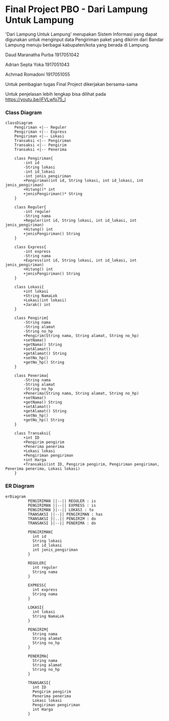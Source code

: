 # Final Project PBO - Dari Lampung Untuk Lampung

'Dari Lampung Untuk Lampung' merupakan Sistem Informasi yang dapat digunakan untuk menginput data Pengiriman paket yang dikirim dari Bandar Lampung menuju berbagai kabupaten/kota yang berada di Lampung.


Daud Maranatha Purba 1917051042

Adrian Septa Yoka 1917051043

Achmad Romadoni 1917051055

Untuk pembagian tugas Final Project dikerjakan bersama-sama

Untuk penjelasan lebih lengkap bisa dilihat pada https://youtu.be/jFVLwfo75_I

### Class Diagram
```mermaid
classDiagram
    Pengiriman <|-- Reguler
    Pengiriman <|-- Express
    Pengiriman <|-- Lokasi
    Transaksi <|-- Pengiriman
    Transaksi <|-- Pengirim
    Transaksi <|-- Penerima

    class Pengiriman{
        -int id
        -String lokasi
        -int id_lokasi
        -int jenis_pengiriman
        +Pengiriman(int id, String lokasi, int id_lokasi, int jenis_pengiriman)
        +Hitung()* int
        +jenisPengiriman()* String
    }
    
    class Reguler{
        -int reguler
        -String nama
        +Reguler(int id, String lokasi, int id_lokasi, int jenis_pengiriman)
        +Hitung() int
        +jenisPengiriman() String
    }

    class Express{
        -int express
        -String nama
        +Express(int id, String lokasi, int id_lokasi, int jenis_pengiriman)
        +Hitung() int
        +jenisPengiriman() String
    }

    class Lokasi{
        +int lokasi
        +String NamaLok
        +Lokasi(int lokasi)
        +Jarak() int
    }

    class Pengirim{
        -String nama
        -String alamat
        -String no_hp
        +Pengirim(String nama, String alamat, String no_hp)
        +setNama()
        +getNama() String
        +setAlamat()
        +getAlamat() String
        +setNo_hp()
        +getNo_hp() String
    }

    class Penerima{
        -String nama
        -String alamat
        -String no_hp
        +Penerima(String nama, String alamat, String no_hp)
        +setNama()
        +getNama() String
        +setAlamat()
        +getAlamat() String
        +setNo_hp()
        +getNo_hp() String
    }

    class Transaksi{
        +int ID
        +Pengirim pengirim
        +Penerima penerima
        +Lokasi lokasi
        +Pengiriman pengiriman
        +int Harga
        +Transaksi(int ID, Pengirim pengirim, Pengiriman pengiriman, Penerima penerima, Lokasi lokasi)
    }
```

### ER Diagram
```mermaid
erDiagram
          PENGIRIMAN ||--|| REGULER : is
          PENGIRIMAN ||--|| EXPRESS : is
          PENGIRIMAN }|--|| LOKASI : to
          TRANSAKSI ||--|| PENGIRIMAN : has
          TRANSAKSI }|..|| PENGIRIM : do
          TRANSAKSI }|--|| PENERIMA : do

          PENGIRIMAN{
            int id
            String lokasi
            int id_lokasi
            int jenis_pengiriman
          }

          REGULER{
            int reguler
            String nama
          }

          EXPRESS{
            int express
            String nama
          }

          LOKASI{
            int lokasi
            String NamaLok
          }

          PENGIRIM{
            String nama
            String alamat
            String no_hp
          }

          PENERIMA{
            String nama
            String alamat
            String no_hp
          }

          TRANSAKSI{
            int ID
            Pengirim pengirim
            Penerima penerima
            Lokasi lokasi
            Pengiriman pengiriman
            int Harga
          }
```
